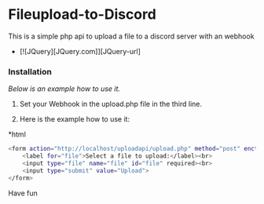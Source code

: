 # Fileupload-to-Discord
This is a simple php api to upload a file to a discord server with an webhook

* [![JQuery][JQuery.com]][JQuery-url]

### Installation

_Below is an example how to use it._

1. Set your Webhook in the upload.php file in the third line.

2. Here is the example how to use it: 

*html
```sh
<form action="http://localhost/uploadapi/upload.php" method="post" enctype="multipart/form-data">
    <label for="file">Select a file to upload:</label><br>
    <input type="file" name="file" id="file" required><br>
    <input type="submit" value="Upload">
</form>
```

Have fun
